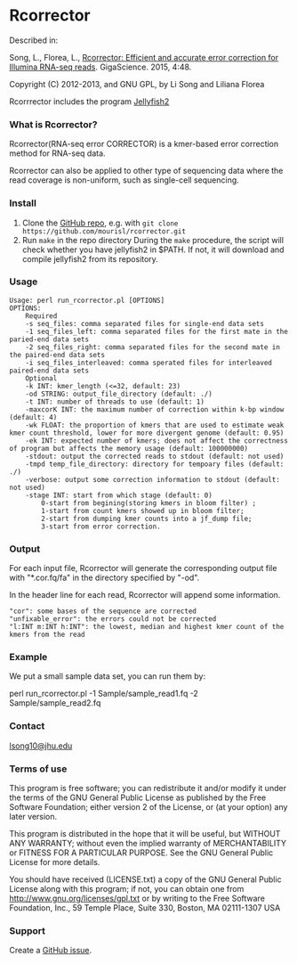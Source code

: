 Rcorrector
=========

Described in:

Song, L., Florea, L., [Rcorrector: Efficient and accurate error correction for Illumina RNA-seq reads](http://www.gigasciencejournal.com/content/4/1/48). GigaScience. 2015, 4:48.

Copyright (C) 2012-2013, and GNU GPL, by Li Song and Liliana Florea

Rcorrrector includes the program [Jellyfish2](http://www.genome.umd.edu/jellyfish.html)

### What is Rcorrector?

Rcorrector(RNA-seq error CORRECTOR) is a kmer-based error correction method for RNA-seq data. 

Rcorrector can also be applied to other type of sequencing data where the read coverage is non-uniform, such as single-cell sequencing.

### Install

1. Clone the [GitHub repo](https://github.com/mourisl/rcorrector), e.g. with `git clone https://github.com/mourisl/rcorrector.git`
2. Run `make` in the repo directory
	During the `make` procedure, the script will check whether you have jellyfish2 in $PATH. If not, it will download and compile jellyfish2 from its repository. 

### Usage
	Usage: perl run_rcorrector.pl [OPTIONS]
	OPTIONS:
		Required
		-s seq_files: comma separated files for single-end data sets
		-1 seq_files_left: comma separated files for the first mate in the paried-end data sets
		-2 seq_files_right: comma separated files for the second mate in the paired-end data sets
		-i seq_files_interleaved: comma sperated files for interleaved paired-end data sets
		Optional
		-k INT: kmer_length (<=32, default: 23)
		-od STRING: output_file_directory (default: ./)
		-t INT: number of threads to use (default: 1)
		-maxcorK INT: the maximum number of correction within k-bp window (default: 4)
		-wk FLOAT: the proportion of kmers that are used to estimate weak kmer count threshold, lower for more divergent genome (default: 0.95)
		-ek INT: expected number of kmers; does not affect the correctness of program but affects the memory usage (default: 100000000)
		-stdout: output the corrected reads to stdout (default: not used)
		-tmpd temp_file_directory: directory for tempoary files (default: ./)
		-verbose: output some correction information to stdout (default: not used)
		-stage INT: start from which stage (default: 0)
			0-start from begining(storing kmers in bloom filter) ;
			1-start from count kmers showed up in bloom filter;
			2-start from dumping kmer counts into a jf_dump file;
			3-start from error correction.


### Output
For each input file, Rcorrector will generate the corresponding output file with "*.cor.fq/fa" in the directory specified by "-od". 

In the header line for each read, Rcorrector will append some information.

	"cor": some bases of the sequence are corrected
	"unfixable_error": the errors could not be corrected
	"l:INT m:INT h:INT": the lowest, median and highest kmer count of the kmers from the read


### Example
We put a small sample data set, you can run them by:

perl run_rcorrector.pl -1 Sample/sample_read1.fq -2 Sample/sample_read2.fq  

### Contact
lsong10@jhu.edu

### Terms of use

This program is free software; you can redistribute it and/or modify it
under the terms of the GNU General Public License as published by the
Free Software Foundation; either version 2 of the License, or (at your
option) any later version.

This program is distributed in the hope that it will be useful,
but WITHOUT ANY WARRANTY; without even the implied warranty of
MERCHANTABILITY or FITNESS FOR A PARTICULAR PURPOSE.  See the
GNU General Public License for more details.

You should have received (LICENSE.txt) a copy of the GNU General
Public License along with this program; if not, you can obtain one from
http://www.gnu.org/licenses/gpl.txt or by writing to the Free Software
Foundation, Inc., 59 Temple Place, Suite 330, Boston, MA  02111-1307  USA
 
### Support

Create a [GitHub issue](https://github.com/mourisl/rcorrector/issues).


